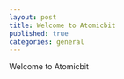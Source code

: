 ```yaml
---
layout: post
title: Welcome to Atomicbit
published: true
categories: general
---
```

Welcome to Atomicbit
